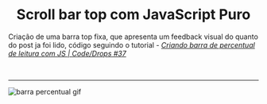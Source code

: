 # <center> Scroll bar top com JavaScript Puro </center>

Criação de uma barra top fixa, que apresenta um feedback visual do quanto do post ja foi lido, código seguindo o tutorial - [_Criando barra de percentual de leitura com JS | Code/Drops #37_](https://www.youtube.com/watch?v=OyTPNNIy3pc&list=PL85ITvJ7FLoifcDIBeuuAhh4_799RZaSc&index=22&ab_channel=Rocketseat)

</br> <hr>

![barra percentual gif](./.github/scroll-top.gif)
